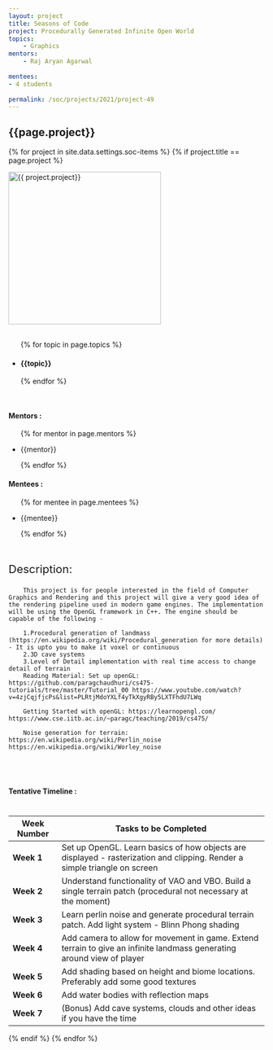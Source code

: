 ```yaml
---
layout: project
title: Seasons of Code
project: Procedurally Generated Infinite Open World
topics:
    - Graphics
mentors:
    - Raj Aryan Agarwal    
    
mentees:
- 4 students   
    
permalink: /soc/projects/2021/project-49
---
```


<h2 class="display1 m-3 p-3 text-center">{{page.project}}</h2>

{% for project in site.data.settings.soc-items %}
{% if project.title == page.project %}
<div>
    <img src="{{ site.baseurl }}/{{ project.image }}"  width = "300" height="300" alt="{{ project.project}}" class="border rounded img-soc">
</div>
<div>
    <br>
    <ul>
        {% for topic in page.topics %}
        <li><h4 class="text-primary text-center">{{topic}}</h4></li>
        {% endfor %}
    </ul>
    <br>
    <h4 class="display3  ">Mentors :</h4> 
    <ul>
        {% for mentor in page.mentors %}
        <li><p class="lead">{{mentor}}</p></li>
        {% endfor %}
    </ul>
    <h4 class="display3  ">Mentees :</h4> 
    <ul>
        {% for mentee in page.mentees %}
        <li><p class="lead">{{mentee}}</p></li>
        {% endfor %}
    </ul>
</div>
<div>
    <p class="display3" style = "font-size:22px;" >
        <br>
        Description:
        
        This project is for people interested in the field of Computer Graphics and Rendering and this project will give a very good idea of the rendering pipeline used in modern game engines. The implementation will be using the OpenGL framework in C++. The engine should be capable of the following -

        1.Procedural generation of landmass (https://en.wikipedia.org/wiki/Procedural_generation for more details) - It is upto you to make it voxel or continuous
        2.3D cave systems
        3.Level of Detail implementation with real time access to change detail of terrain
        Reading Material: Set up openGL: https://github.com/paragchaudhuri/cs475-tutorials/tree/master/Tutorial_00 https://www.youtube.com/watch?v=4zjCqjfjcPs&list=PLRtjMdoYXLf4yTkXgyRBy5LXTFhdU7LWq

        Getting Started with openGL: https://learnopengl.com/ https://www.cse.iitb.ac.in/~paragc/teaching/2019/cs475/

        Noise generation for terrain: https://en.wikipedia.org/wiki/Perlin_noise https://en.wikipedia.org/wiki/Worley_noise
  </p>
  <br>
</div>
<div>
    <h4 class="display3" style="margin:40px 0px 40px 0px;">Tentative Timeline :</h4>
    <table class="table table-striped">
  <thead>
    <tr>
      <th>Week Number</th>
      <th>Tasks to be Completed</th>
    </tr>
  </thead>
  <tbody>
    <tr>
      <td><strong>Week 1</strong></td>
      <td>Set up OpenGL. Learn basics of how objects are displayed - rasterization and clipping. Render a simple triangle on screen</td>
    </tr>
    <tr>
      <td><strong>Week 2</strong></td>
      <td>Understand functionality of VAO and VBO. Build a single terrain patch (procedural not necessary at the moment)</td>
    </tr>
    <tr>
      <td><strong>Week 3</strong></td>
      <td>Learn perlin noise and generate procedural terrain patch. Add light system - Blinn Phong shading</td>
    </tr>
    <tr>
      <td><strong>Week 4</strong></td>
      <td>Add camera to allow for movement in game. Extend terrain to give an infinite landmass generating around view of player</td>
    </tr>
    <tr>
      <td><strong>Week 5</strong></td>
      <td>Add shading based on height and biome locations. Preferably add some good textures</td>
    </tr>
    <tr>
      <td><strong>Week 6</strong></td>
      <td>Add water bodies with reflection maps</td>
    </tr>
    <tr>
      <td><strong>Week 7</strong></td>
      <td>(Bonus) Add cave systems, clouds and other ideas if you have the time</td>
    </tr>
  </tbody>
</table>
</div>
{% endif %}
{% endfor %}
